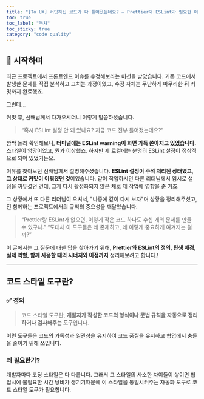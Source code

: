```yaml
---
title: "[To UX] 커밋하신 코드가 다 틀어졌는데요? – Prettier와 ESLint가 필요한 이유"
toc: true  
toc_label: "목차"  
toc_sticky: true  
category: "code quality"
---
```


## 🚀 시작하며

최근 프로젝트에서 프론트엔드 이슈를 수정해보라는 미션을 받았습니다.
 기존 코드에서 발생한 문제를 직접 분석하고 고치는 과정이었고,
 수정 자체는 무난하게 마무리한 뒤 커밋까지 완료했죠.

그런데…

커밋 후, 선배님께서 다가오시더니 이렇게 말씀하셨습니다.

> “혹시 ESLint 설정 안 돼 있나요? 지금 코드 전부 틀어졌는데요?”

깜짝 놀라 확인해보니,
 **터미널에는 ESLint warning이 화면 가득 쏟아지고 있었습니다.**
 스타일이 엉망이었고, 뭔가 이상했죠.
 하지만 제 로컬에는 분명히 ESLint 설정이 정상적으로 되어 있었거든요.

이유를 찾아보던 선배님께서 설명해주셨습니다.
 **ESLint 설정이 주석 처리된 상태였고, 그 상태로 커밋이 이뤄졌던 것**이었습니다.
 같이 작업하시던 다른 리더님께서 임시로 설정을 꺼두셨던 건데,
 그게 다시 활성화되지 않은 채로 제 작업에 영향을 준 거죠.

그 상황에서 또 다른 리더님이 오셔서,
 "나중에 같이 다시 보자"며 상황을 정리해주셨고,
 전 함께하는 프로젝트에서의 규칙의 중요성을 깨달았습니다.

> “Prettier랑 ESLint가 없으면, 이렇게 작은 코드 하나도 수십 개의 문제를 만들 수 있구나.”
>  “도대체 이 도구들은 왜 존재하고, 왜 이렇게 중요하게 여겨지는 걸까?”

이 글에서는 그 질문에 대한 답을 찾아가기 위해,
 **Prettier와 ESLint의 정의, 탄생 배경, 실제 역할, 함께 사용할 때의 시너지와 이점까지** 정리해보려고 합니다.!

------

## 코드 스타일 도구란?

### ✅ 정의

> 코드 스타일 도구란, **개발자가 작성한 코드의 형식이나 문법 규칙을 자동으로 정리하거나 검사해주는 도구**입니다.

이런 도구들은 코드의 가독성과 일관성을 유지하여 코드 품질을 유지하고 협업에서 충돌을 줄이기 위해 쓰입니다.

### 왜 필요한가?

개발자마다 코딩 스타일은 다 다릅니다. 그래서 그 스타일의 사소한 차이들이 쌓이면 협업시에 불필요한 시간 낭비가 생기기때문에 이 스타일을 통일시켜주는 자동화 도구로 코드 스타일 도구가 필요합니다.

